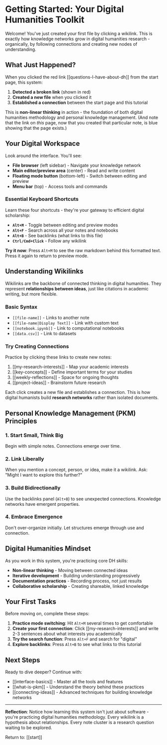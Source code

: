 # Getting Started: Your Digital Humanities Toolkit

Welcome! You've just created your first file by clicking a wikilink. This is exactly how knowledge networks grow in digital humanities research - organically, by following connections and creating new nodes of understanding.

## What Just Happened?

When you clicked the red link [[questions-I-have-about-dh]] from the start page, this system:

1. **Detected a broken link** (shown in red)
2. **Created a new file** when you clicked it  
3. **Established a connection** between the start page and this tutorial

This is **non-linear thinking** in action - the foundation of both digital humanities methodology and personal knowledge management. (And note that the link on _this_ page, now that you created that particular note, is blue showing that the page exists.)

## Your Digital Workspace

Look around the interface. You'll see:

- **File browser** (left sidebar) - Navigate your knowledge network
- **Main editor/preview area** (center) - Read and write content
- **Floating mode button** (bottom-left) - Switch between editing and preview
- **Menu bar** (top) - Access tools and commands

### Essential Keyboard Shortcuts

Learn these four shortcuts - they're your gateway to efficient digital scholarship:

- **`Alt+M`** - Toggle between editing and preview modes
- **`Alt+F`** - Search across all your notes and notebooks  
- **`Alt+B`** - See backlinks (what links to this file)
- **`Ctrl/Cmd+Click`** - Follow any wikilink

**Try it now**: Press `Alt+M` to see the raw markdown behind this formatted text. Press it again to return to preview mode.

## Understanding Wikilinks

Wikilinks are the backbone of connected thinking in digital humanities. They represent **relationships between ideas**, just like citations in academic writing, but more flexible.

### Basic Syntax
- `[[file-name]]` - Links to another note
- `[[file-name|Display Text]]` - Link with custom text
- `[[notebook.ipynb]]` - Link to computational notebooks
- `[[data.csv]]` - Link to datasets

### Try Creating Connections

Practice by clicking these links to create new notes:

1. [[my-research-interests]] - Map your academic interests
2. [[key-concepts]] - Define important terms for your studies  
3. [[weekly-reflections]] - Space for ongoing thoughts
4. [[project-ideas]] - Brainstorm future research

Each click creates a new file and establishes a connection. This is how digital humanists build **research networks** rather than isolated documents.

## Personal Knowledge Management (PKM) Principles

### 1. **Start Small, Think Big**
Begin with simple notes. Connections emerge over time.

### 2. **Link Liberally** 
When you mention a concept, person, or idea, make it a wikilink. Ask: "Might I want to explore this further?"

### 3. **Build Bidirectionally**
Use the backlinks panel (`Alt+B`) to see unexpected connections. Knowledge networks have emergent properties.

### 4. **Embrace Emergence**
Don't over-organize initially. Let structures emerge through use and connection.

## Digital Humanities Mindset

As you work in this system, you're practicing core DH skills:

- **Non-linear thinking** - Moving between connected ideas
- **Iterative development** - Building understanding progressively  
- **Documentation practices** - Recording process, not just results
- **Collaborative scholarship** - Creating shareable, linked knowledge

## Your First Tasks

Before moving on, complete these steps:

1. **Practice mode switching**: Hit `Alt+M` several times to get comfortable
2. **Create your first connection**: Click [[my-research-interests]] and write 2-3 sentences about what interests you academically
3. **Try the search function**: Press `Alt+F` and search for "digital"
4. **Explore backlinks**: Press `Alt+B` to see what links to this tutorial

## Next Steps

Ready to dive deeper? Continue with:

- [[interface-basics]] - Master all the tools and features
- [[what-is-pkm]] - Understand the theory behind these practices
- [[connecting-ideas]] - Advanced techniques for building knowledge networks

---

**Reflection**: Notice how learning this system isn't just about software - you're practicing digital humanities methodology. Every wikilink is a hypothesis about relationships. Every note cluster is a research question waiting to be explored.

Return to: [[start]]